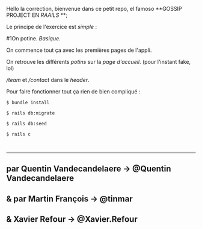 Hello la correction, bienvenue dans ce petit repo, el famoso **GOSSIP PROJECT EN *RAAILS* **;

Le principe de l'exercice est *simple* : 

#1On potine. *Basique*.

On commence tout ça avec les premières pages de l'appli.

On retrouve les différents _potins_ sur la *page d'accueil*. (pour l'instant fake, lol)

_/team_ et _/contact_ dans le *header*.

Pour faire fonctionner tout ça rien de bien compliqué : 
~~~~~~~~~~~~~~~~~~~~
$ bundle install

$ rails db:migrate

$ rails db:seed

$ rails c



~~~~~~~~~~~~~~~~~~~~
------

par Quentin Vandecandelaere -> @Quentin Vandecandelaere
------

&
par Martin François -> @tinmar
------

&
Xavier Refour -> @Xavier.Refour
------
